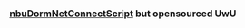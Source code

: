 ### [nbuDormNetConnectScript](https://github.com/TIMESTICKING/nbuDormNetConnectScript) but opensourced UwU
